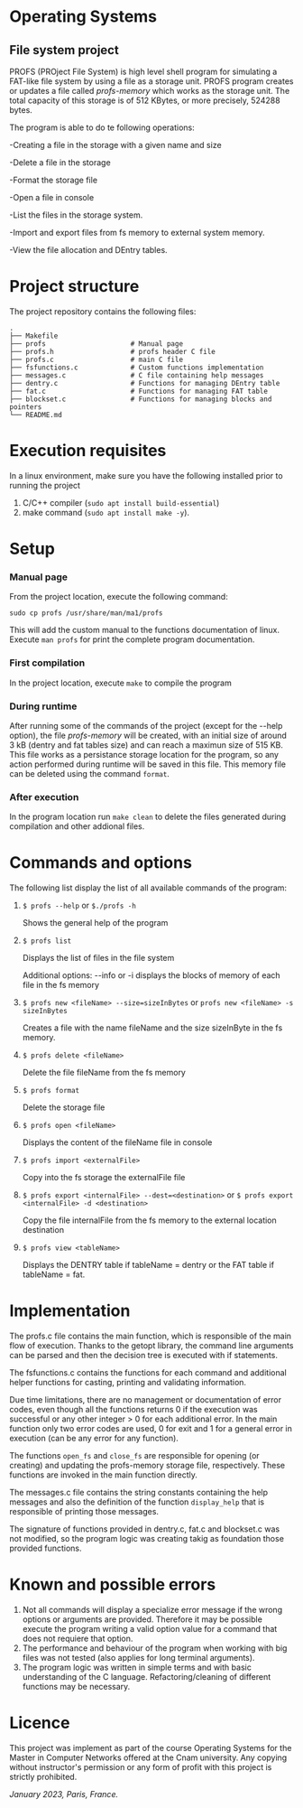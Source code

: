 # Operating Systems
## File system project

PROFS (PROject File System) is high level shell program for simulating a FAT-like file system by using a file as a storage unit.
PROFS program creates or updates a file called *profs-memory* which works as the storage unit. The total capacity of this storage is of 512 KBytes, or more precisely, 524288 bytes.

The program is able to do te following operations:

-Creating a file in the storage with a given name and size

-Delete a file in the storage

-Format the storage file

-Open a file in console

-List the files in the storage system. 

-Import and export files from fs memory to external system memory. 

-View the file allocation and DEntry tables.

# Project structure
The project repository contains the following files:
```
.
├── Makefile                
├── profs                     # Manual page 
├── profs.h                   # profs header C file
├── profs.c                   # main C file
├── fsfunctions.c             # Custom functions implementation
├── messages.c                # C file containing help messages
├── dentry.c                  # Functions for managing DEntry table
├── fat.c                     # Functions for managing FAT table
├── blockset.c                # Functions for managing blocks and pointers
└── README.md
```

# Execution requisites
In a linux environment, make sure you have the following installed prior to running the project
1. C/C++ compiler (`sudo apt install build-essential`)
2. make command (`sudo apt install make -y`).

# Setup 
### Manual page
From the project location, execute the following command:

`sudo cp profs /usr/share/man/ma1/profs`

This will add the custom manual to the functions documentation of linux. Execute `man profs` for print the complete program documentation.

### First compilation
In the project location, execute `make` to compile the program

### During runtime
After running some of the commands of the project (except for the --help option), the file *profs-memory* will be created, with an initial size of around 3 kB (dentry and fat tables size) and can reach a maximun size of 515 KB. This file works as a persistance storage location for the program, so any action performed during runtime will be saved in this file. This memory file can be deleted using the command `format`.

### After execution
In the program location run `make clean` to delete the files generated during compilation and other addional files.

# Commands and options
The following list display the list of all available commands of the program:

1. `$ profs --help` or `$./profs -h`
   
    Shows the general help of the program 


2. `$ profs list`
   
    Displays the list of files in the file system

    Additional options:
        --info or -i displays the blocks of memory of each file in the fs memory

3. `$ profs new <fileName> --size=sizeInBytes` or `profs new <fileName> -s sizeInBytes`
   
    Creates a file with the name fileName and the size sizeInByte in the fs memory. 

4. `$ profs delete <fileName>`
   
    Delete the file fileName from the fs memory

5. `$ profs format`

    Delete the storage file

6.  `$ profs open <fileName>`
   
    Displays the content of the fileName file in console

7.  `$ profs import <externalFile>` 
   
    Copy into the fs storage the externalFile file

8.  `$ profs export <internalFile> --dest=<destination>` or `$ profs export <internalFile> -d <destination>`

    Copy the file internalFile from the fs memory to the external location destination

9.  `$ profs view <tableName>`

    Displays the DENTRY table if tableName = dentry or the FAT table if tableName = fat.

# Implementation
The profs.c file contains the main function, which is responsible of the main flow of execution. Thanks to the getopt library, the command line arguments can be parsed and then the decision tree is executed with if statements.

The fsfunctions.c contains the functions for each command and additional helper functions for casting, printing and validating information.

Due time limitations, there are no management or documentation of error codes, even though all the functions returns 0 if the execution was successful or any other integer > 0 for each additional error. In the main function only two error codes are used, 0 for exit and 1 for a general error in execution (can be any error for any function).

The functions `open_fs` and `close_fs` are responsible for opening (or creating) and updating the profs-memory storage file, respectively. These functions are invoked in the main function directly.

The messages.c file contains the string constants containing the help messages and also the definition of the function `display_help` that is responsible of printing those messages.

The signature of functions provided in dentry.c, fat.c and blockset.c was not modified, so the program logic was creating takig as foundation those provided functions.

# Known and possible errors
1. Not all commands will display a specialize error message if the wrong options or arguments are provided. Therefore it may be possible execute the program writing a valid option value for a command that does not requiere that option.
2. The performance and behaviour of the program when working with big files was not tested (also applies for long terminal arguments).
3. The program logic was written in simple terms and with basic understanding of the C language. Refactoring/cleaning of different functions may be necessary.

# Licence
This project was implement as part of the course Operating Systems for the Master in Computer Networks offered at the Cnam university. Any copying without instructor's permission or any form of profit with this project is strictly prohibited.

*January 2023, Paris, France.*